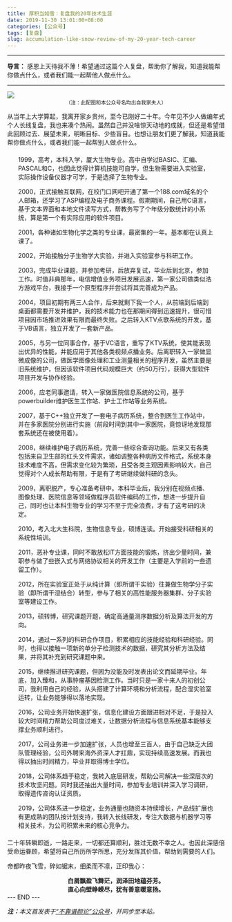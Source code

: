 ```yaml
---
title: 厚积当如雪：复盘我的20年技术生涯
date: 2019-11-30 13:01:00+08:00
categories: [公众号]
tags: [复盘]
slug: accumulation-like-snow-review-of-my-20-year-tech-career
---
```


---

**导言：** 感恩上天待我不薄！希望通过这篇个人复盘，帮助你了解我，知道我能帮你做点什么，或者我们能一起帮他人做点什么。

---

<img src="/images/2019/1130/snow.jpg" style="max-width:500px"/>
<center><small>（注：此配图和本公众号名均出自我家夫人）</small></center>

从当年上大学算起，我离开家乡贵州，至今已刚好二十年。今年见不少人做编年式个人长线复盘，我也来凑个热闹。虽然自己并没啥惊天动地的成就，但还是希望借此回顾过去、展望未来，明晰目标、少些盲目。也想让朋友们更了解我，知道我能帮你做点什么，或者我们能一起帮别人做点什么。

<div style="width:90%; margin: 20px auto;">
1999，高考，本科入学，厦大生物专业。高中自学过BASIC、汇编、PASCAL和C，也因此觉得计算机技能可自学，但生物需要进入实验室，实际操作设备仪器才可学，于是选择了生物专业。

2000，正式接触互联网，在校门口网吧开通了第一个188.com域名的个人邮箱，还学习了ASP编程及电子商务课程。假期期间，自己用C语言，基于文本界面和本地文件读写方式，帮教务写了个年级分数统计的小系统，算是第一个有实际应用的软件项目。

2001，各种诸如生物化学之类的专业课，最密集的一年。基本都在认真上课了。

2002，开始接触分子生物学大实验，并进入实验室参与科研工作。

2003，完成毕业课题，并参加考研，后放弃复试，毕业后到北京，参加工作。时值非典那年，电信增值业务项目发展迅速，第一家公司做类似浩方游戏平台，我接手一个原型程序并尝试将其完善成为产品。 

2004，项目初期有两三人合作，后来就剩下我一个人，从前端到后端到桌面都需要开发并维护，我的技术能力也在那期间得到迅速提升，很可惜项目因市场推进效果有限而最终失败。之后转入KTV点歌系统的开发，基于VB语言，独立开发了一套新产品。

2005，与另一位同事合作，基于VC语言，重写了KTV系统，使其能表现出优异的性能，并能应用于其他各类视频点播业务。后离职转入一家做显微成像的公司，做医学图像处理和工业测量相关的程序开发，虽然主要是旧系统维护，但因该软件项目代码规模巨大（约50万行），获得大型软件项目开发与协作经验。

2006，应老同事邀请，转入一家做医院信息系统的公司，基于powerbuilder维护医生工作站、护士工作站等业务系统。

2007，基于C++独立开发了一套电子病历系统，整合到医生工作站中，并在多家医院分别进行实施（前段时间到其中一家医院，竟惊讶地发现那套系统还在被使用着）。

2008，继续维护电子病历系统，完善一些综合查询功能。后来又有各类包括来自卫生部的红头文件需求，诸如调整各种病历文件格式，系统本身技术难度不高，但需求变化较为繁琐，且受各类主观因素影响较大，自己觉得对个人成长帮助有限，于是有了考研继续做科研的念头。

2009，离职脱产，专心准备考研中。本科毕业后，我分别在视频点播、图像处理、医院信息等领域做程序员软件编码的工作，想进一步提升自己，同时也让本科生物专业的学习不至于完全浪费，才有了这考研的决定。

2010，考入北大生科院，生物信息专业，硕博连读。开始接受科研相关的系统性培训。

2011，恶补专业课，同时不敢放松IT方面技能的锻炼，挤出少量时间，兼职参与做了些嵌入式与网络协议相关的开发工作（主要是入学前的一些遗留工作）。

2012，所在实验室正处于从纯计算（即所谓干实验）往兼做生物学分子实验（即所谓干湿结合）转型，参与了相关的高性能服务器集群、分子实验室等建设工作。

2013，硕转博，研究课题开题，确定高通量测序数据分析及算法开发的方向。

2014，通过一系列的科研合作项目，积累相应的技能经验和科研经验。同时，也得以接触一项新的单分子检测技术的数据，研究其分析方法及结果，并将其补充到研究课题中来。

2015，继续推进研究课题，但因为没能及时发表出论文而延期毕业。年底，加入臻和，从事肿瘤基因检测工作。当时只是一家十来人的初创公司，我利用自己的经验，从头搭建了计算环境和分析流程，配合湿实验室运转，让业务能够得以落地实现。

2016，公司业务开始快速扩张，信息化建设方面跟进相对不足，于是投入较大时间精力帮助公司度过难关，让数据分析流程与信息系统基本能够支撑业务顺利进行。

2017，公司业务进一步加速扩张，人员也增至三百人，由于自己缺乏大团队管理经验，公司外聘来海外资深人才扛鼎，实现持续高速发展。而我也得以抽出时间精力，毕业并取得博士学位。

2018，公司体系趋于稳定，我转入底层研发，帮助公司解决一些深层次的技术攻坚问题。同时我还抽出大量时间，参加专业培训并深入学习调研，取得遗传咨询认证资质。

2019，公司体系进一步稳定，业务通量也随资本持续增长，产品线扩展也有更成熟的团队按计划支持，我转入长线研发，专注大数据与机器学习等相关技术，为公司积累未来的核心竞争力。
</div>

二十年转瞬即逝，一路走来，一切都还算顺利，胜过无数不幸之人。也因此深感倍受命运眷顾，希望将自己所历所学所思，充分发挥其价值，帮助到需要的人们。

帝都昨夜飞雪，碎如锯末，细柔而不凛，正印我心：

<center><b>
白屑飘盈飞舞茫，润泽田地蕴芬芳。<br>
直心向壁峥嵘尽，犹有善意暖意扬。
</b></center>

<div class="p-5 text-center">--- END ---</div>

<i><b>注：</b>本文首发表于[“不靠谱颜论”公众号](https://mp.weixin.qq.com/s/jKB6nOuVZlnu6giYc7N1Qg)，并同步至本站。</i>
